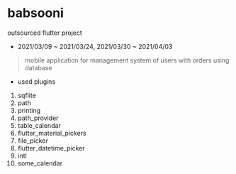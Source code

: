 # babsooni

outsourced flutter project
- 2021/03/09 ~ 2021/03/24, 2021/03/30 ~ 2021/04/03

>  mobile application for management system of users with orders using database

- used plugins
1. sqflite
2. path
3. printing
4. path_provider
5. table_calendar
6. flutter_material_pickers
7. file_picker
8. flutter_datetime_picker
9. intl
10. some_calendar
